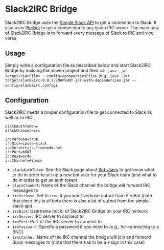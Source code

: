 # Slack2IRC Bridge

Slack2IRC Bridge uses the [Simple Slack API](https://github.com/Ullink/simple-slack-api) to get a connection to Slack. It also uses [PircBot](http://www.jibble.org/pircbot.php) to get a connection to any given IRC server. The main task of Slack2IRC Bridge is to forward every message of Slack to IRC and vice versa.

## Usage

Simply write a configuration file as described below and start Slack2IRC Bridge by building the maven project and then call `java -jar target/<jarFile> --config=<propertiesFile>` (e.g., `java -jar target/slack2irc-0.0.1-SNAPSHOT-jar-with-dependencies.jar --config=slack2irc.config`).

## Configuration

Slack2IRC needs a proper configuration file to get connected to Slack as well as to IRC.

```
slackAuthToken=
slackChannel=irc

ircVerbose=true
ircNick=ipsse-slack
ircServer=irc.freenode.net
ircPort=6667
ircPassword=
ircChannel=#ipsse
```

* `slackAuthToken`: See the Slack page about [Bot Users](https://api.slack.com/bot-users) to get know what to do in order to set up a new bot user for your Slack team (and what to do in order to get an auth token).
* `slackChannel`: Name of the Slack channel the bridge will forward IRC messages to
* `ircVerbose`: Set to `true` if you want verbose output from PircBot (note that since this is all beta there is also a lot of output from the simple-slack-api)
* `ircNick`: Username (nick) of Slack2IRC Bridge on your IRC network
* `ircServer`: IRC server to connect to
* `ircPort`: Port of the IRC server to connect to
* `ircPassword`: Specify a password if you need to (e.g., for connecting to a BNC)
* `ircChannel`: Name of the IRC channel the bridge will join and forward Slack messages to (note that there has to be a `#` sign in this case)
